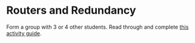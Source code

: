 # Routers and Redundancy
Form a group with 3 or 4 other students. Read through and complete [this activity guide](https://docs.google.com/document/d/1XD3spnHFOzq8br2p-Wrm8S2aZ9WcGUfzMwWURgzIk24/edit). 
